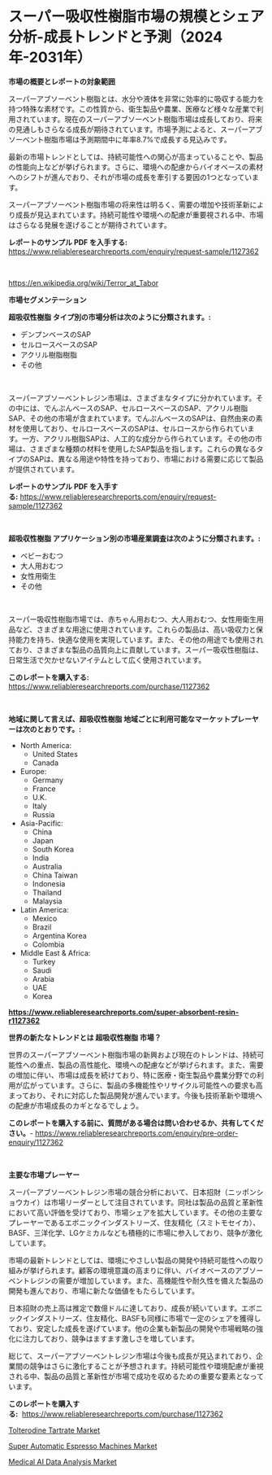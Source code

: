 <p><h1>スーパー吸収性樹脂市場の規模とシェア分析-成長トレンドと予測（2024年-2031年）</h1></p><p><strong>市場の概要とレポートの対象範囲</strong></p>
<p><p>スーパーアブソーベント樹脂とは、水分や液体を非常に効率的に吸収する能力を持つ特殊な素材です。この性質から、衛生製品や農業、医療など様々な産業で利用されています。現在のスーパーアブソーベント樹脂市場は成長しており、将来の見通しもさらなる成長が期待されています。市場予測によると、スーパーアブソーベント樹脂市場は予測期間中に年率8.7%で成長する見込みです。</p><p>最新の市場トレンドとしては、持続可能性への関心が高まっていることや、製品の性能向上などが挙げられます。さらに、環境への配慮からバイオベースの素材へのシフトが進んでおり、それが市場の成長を牽引する要因の1つとなっています。</p><p>スーパーアブソーベント樹脂市場の将来性は明るく、需要の増加や技術革新により成長が見込まれています。持続可能性や環境への配慮が重要視される中、市場はさらなる発展を遂げることが期待されています。</p></p>
<p><strong>レポートのサンプル PDF を入手する:</strong> <a href="https://www.reliableresearchreports.com/enquiry/request-sample/1127362">https://www.reliableresearchreports.com/enquiry/request-sample/1127362</a></p>
<p>&nbsp;</p>
<p><a href="https://en.wikipedia.org/wiki/Terror_at_Tabor">https://en.wikipedia.org/wiki/Terror_at_Tabor</a></p>
<p><strong>市場セグメンテーション</strong></p>
<p><strong>超吸収性樹脂 タイプ別の市場分析は次のように分類されます。:</strong></p>
<p><ul><li>デンプンベースのSAP</li><li>セルロースベースのSAP</li><li>アクリル樹脂樹脂</li><li>その他</li></ul></p>
<p>&nbsp;</p>
<p><p>スーパーアブソーベントレジン市場は、さまざまなタイプに分かれています。その中には、でんぷんベースのSAP、セルロースベースのSAP、アクリル樹脂SAP、その他の市場が含まれています。でんぷんベースのSAPは、自然由来の素材を使用しており、セルロースベースのSAPは、セルロースから作られています。一方、アクリル樹脂SAPは、人工的な成分から作られています。その他の市場は、さまざまな種類の材料を使用したSAP製品を指します。これらの異なるタイプのSAPは、異なる用途や特性を持っており、市場における需要に応じて製品が提供されています。</p></p>
<p><strong>レポートのサンプル PDF を入手する:</strong>&nbsp;<a href="https://www.reliableresearchreports.com/enquiry/request-sample/1127362">https://www.reliableresearchreports.com/enquiry/request-sample/1127362</a></p>
<p>&nbsp;</p>
<p><strong> 超吸収性樹脂 アプリケーション別の市場産業調査は次のように分類されます。:</strong></p>
<p><ul><li>ベビーおむつ</li><li>大人用おむつ</li><li>女性用衛生</li><li>その他</li></ul></p>
<p>&nbsp;</p>
<p><p>スーパー吸収性樹脂市場では、赤ちゃん用おむつ、大人用おむつ、女性用衛生用品など、さまざまな用途に使用されています。これらの製品は、高い吸収力と保持能力を持ち、快適な使用を実現しています。また、その他の用途でも使用されており、さまざまな製品の品質向上に貢献しています。スーパー吸収性樹脂は、日常生活で欠かせないアイテムとして広く使用されています。</p></p>
<p><strong>このレポートを購入する:</strong>&nbsp; <a href="https://www.reliableresearchreports.com/purchase/1127362">https://www.reliableresearchreports.com/purchase/1127362</a></p>
<p>&nbsp;</p>
<p><strong>地域に関して言えば、超吸収性樹脂 地域ごとに利用可能なマーケットプレーヤーは次のとおりです。:</strong></p>
<p><ul>
    <li>
        North America:
        <ul>
            <li>United States</li>
            <li>Canada</li>
        </ul>
    </li>
    <li>
        Europe:
        <ul>
            <li>Germany</li>
            <li>France</li>
            <li>U.K.</li>
            <li>Italy</li>
            <li>Russia</li>
        </ul>
    </li>
    <li>
        Asia-Pacific:
        <ul>
            <li>China</li>
            <li>Japan</li>
            <li>South Korea</li>
            <li>India</li>
            <li>Australia</li>
            <li>China Taiwan</li>
            <li>Indonesia</li>
            <li>Thailand</li>
            <li>Malaysia</li>
        </ul>
    </li>
    <li>
        Latin America:
        <ul>
            <li>Mexico</li>
            <li>Brazil</li>
            <li>Argentina Korea</li>
            <li>Colombia</li>
        </ul>
    </li>
    <li>
        Middle East & Africa:
        <ul>
            <li>Turkey</li>
            <li>Saudi</li>
            <li>Arabia</li>
            <li>UAE</li>
            <li>Korea</li>
        </ul>
    </li>
    </ul></p>
<p><strong><a href="https://www.reliableresearchreports.com/super-absorbent-resin-r1127362">https://www.reliableresearchreports.com/super-absorbent-resin-r1127362</a></strong>&nbsp;</p>
<p><strong>世界の新たなトレンドとは 超吸収性樹脂 市場？</strong></p>
<p><p>世界のスーパーアブソーベント樹脂市場の新興および現在のトレンドは、持続可能性への重点、製品の高性能化、環境への配慮などが挙げられます。また、需要の増加に伴い、市場は成長を続けており、特に医療・衛生製品や農業分野での利用が広がっています。さらに、製品の多機能性やリサイクル可能性への要求も高まっており、それに対応した製品開発が進んでいます。今後も技術革新や環境への配慮が市場成長のカギとなるでしょう。</p></p>
<p><strong>このレポートを購入する前に、質問がある場合は問い合わせるか、共有してください。</strong>- <a href="https://www.reliableresearchreports.com/enquiry/pre-order-enquiry/1127362">https://www.reliableresearchreports.com/enquiry/pre-order-enquiry/1127362</a></p>
<p>&nbsp;</p>
<p><strong>主要な市場プレーヤー</strong></p>
<p><p>スーパーアブソーベントレジン市場の競合分析において、日本招財（ニッポンショウカイ）は市場リーダーとして注目されています。同社は製品の品質と革新性において高い評価を受けており、市場シェアを拡大しています。その他の主要なプレーヤーであるエボニックインダストリーズ、住友精化（スミトモセイカ）、BASF、三洋化学、LGケミカルなども積極的に市場に参入しており、競争が激化しています。</p><p>市場の最新トレンドとしては、環境にやさしい製品の開発や持続可能性への取り組みが挙げられます。顧客の環境意識の高まりに伴い、バイオベースのアブソーベントレジンの需要が増加しています。また、高機能性や耐久性を備えた製品の開発も進んでおり、市場に新たな価値をもたらしています。</p><p>日本招財の売上高は推定で数億ドルに達しており、成長が続いています。エボニックインダストリーズ、住友精化、BASFも同様に市場で一定のシェアを獲得しており、安定した成長を遂げています。他の企業も新製品の開発や市場戦略の強化に注力しており、競争はますます激しさを増しています。</p><p>総じて、スーパーアブソーベントレジン市場は今後も成長が見込まれており、企業間の競争はさらに激化することが予想されます。持続可能性や環境配慮が重視される中、製品の品質と革新性が市場で成功を収めるための重要な要素となっています。</p></p>
<p><strong>このレポートを購入する:</strong>&nbsp;&nbsp;<a href="https://www.reliableresearchreports.com/purchase/1127362">https://www.reliableresearchreports.com/purchase/1127362</a></p>
<p><p><a href="https://issuu.com/reportprime-2/docs/tolterodine-tartrate-market-size-2030.pptx">Tolterodine Tartrate Market</a></p><p><a href="https://github.com/abigailsutherland7889/Market-Research-Report-List-1/blob/main/super-automatic-espresso-machines-market.md">Super Automatic Espresso Machines Market</a></p><p><a href="https://github.com/brittnycachero596/Market-Research-Report-List-1/blob/main/medical-ai-data-analysis-market.md">Medical AI Data Analysis Market</a></p></p>